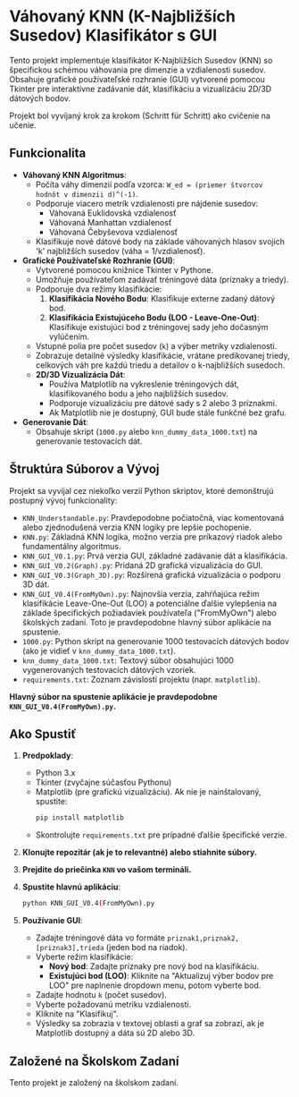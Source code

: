 # Váhovaný KNN (K-Najbližších Susedov) Klasifikátor s GUI

Tento projekt implementuje klasifikátor K-Najbližších Susedov (KNN) so špecifickou schémou váhovania pre dimenzie a vzdialenosti susedov. Obsahuje grafické používateľské rozhranie (GUI) vytvorené pomocou Tkinter pre interaktívne zadávanie dát, klasifikáciu a vizualizáciu 2D/3D dátových bodov.

Projekt bol vyvíjaný krok za krokom (Schritt für Schritt) ako cvičenie na učenie.

## Funkcionalita

* **Váhovaný KNN Algoritmus**:
    * Počíta váhy dimenzií podľa vzorca: `W_ed = (priemer štvorcov hodnôt v dimenzii d)^(-1)`.
    * Podporuje viacero metrík vzdialenosti pre nájdenie susedov:
        * Váhovaná Euklidovská vzdialenosť
        * Váhovaná Manhattan vzdialenosť
        * Váhovaná Čebyševova vzdialenosť
    * Klasifikuje nové dátové body na základe váhovaných hlasov svojich 'k' najbližších susedov (váha = 1/vzdialenosť).
* **Grafické Používateľské Rozhranie (GUI)**:
    * Vytvorené pomocou knižnice Tkinter v Pythone.
    * Umožňuje používateľom zadávať tréningové dáta (príznaky a triedy).
    * Podporuje dva režimy klasifikácie:
        1.  **Klasifikácia Nového Bodu**: Klasifikuje externe zadaný dátový bod.
        2.  **Klasifikácia Existujúceho Bodu (LOO - Leave-One-Out)**: Klasifikuje existujúci bod z tréningovej sady jeho dočasným vylúčením.
    * Vstupné polia pre počet susedov (`k`) a výber metriky vzdialenosti.
    * Zobrazuje detailné výsledky klasifikácie, vrátane predikovanej triedy, celkových váh pre každú triedu a detailov o k-najbližších susedoch.
    * **2D/3D Vizualizácia Dát**:
        * Používa Matplotlib na vykreslenie tréningových dát, klasifikovaného bodu a jeho najbližších susedov.
        * Podporuje vizualizáciu pre dátové sady s 2 alebo 3 príznakmi.
        * Ak Matplotlib nie je dostupný, GUI bude stále funkčné bez grafu.
* **Generovanie Dát**:
    * Obsahuje skript (`1000.py` alebo `knn_dummy_data_1000.txt`) na generovanie testovacích dát.

## Štruktúra Súborov a Vývoj

Projekt sa vyvíjal cez niekoľko verzií Python skriptov, ktoré demonštrujú postupný vývoj funkcionality:

* `KNN_Understandable.py`: Pravdepodobne počiatočná, viac komentovaná alebo zjednodušená verzia KNN logiky pre lepšie pochopenie.
* `KNN.py`: Základná KNN logika, možno verzia pre príkazový riadok alebo fundamentálny algoritmus.
* `KNN_GUI_V0.1.py`: Prvá verzia GUI, základné zadávanie dát a klasifikácia.
* `KNN_GUI_V0.2(Graph).py`: Pridaná 2D grafická vizualizácia do GUI.
* `KNN_GUI_V0.3(Graph_3D).py`: Rozšírená grafická vizualizácia o podporu 3D dát.
* `KNN_GUI_V0.4(FromMyOwn).py`: Najnovšia verzia, zahŕňajúca režim klasifikácie Leave-One-Out (LOO) a potenciálne ďalšie vylepšenia na základe špecifických požiadaviek používateľa ("FromMyOwn") alebo školských zadaní. Toto je pravdepodobne hlavný súbor aplikácie na spustenie.
* `1000.py`: Python skript na generovanie 1000 testovacích dátových bodov (ako je vidieť v `knn_dummy_data_1000.txt`).
* `knn_dummy_data_1000.txt`: Textový súbor obsahujúci 1000 vygenerovaných testovacích dátových vzoriek.
* `requirements.txt`: Zoznam závislostí projektu (napr. `matplotlib`).

**Hlavný súbor na spustenie aplikácie je pravdepodobne `KNN_GUI_V0.4(FromMyOwn).py`.**

## Ako Spustiť

1.  **Predpoklady**:
    * Python 3.x
    * Tkinter (zvyčajne súčasťou Pythonu)
    * Matplotlib (pre grafickú vizualizáciu). Ak nie je nainštalovaný, spustite:
        ```bash
        pip install matplotlib
        ```
    * Skontrolujte `requirements.txt` pre prípadné ďalšie špecifické verzie.

2.  **Klonujte repozitár (ak je to relevantné) alebo stiahnite súbory.**

3.  **Prejdite do priečinka `KNN` vo vašom termináli.**

4.  **Spustite hlavnú aplikáciu**:
    ```bash
    python KNN_GUI_V0.4(FromMyOwn).py
    ```

5.  **Používanie GUI**:
    * Zadajte tréningové dáta vo formáte `priznak1,priznak2,[priznak3],trieda` (jeden bod na riadok).
    * Vyberte režim klasifikácie:
        * **Nový bod**: Zadajte príznaky pre nový bod na klasifikáciu.
        * **Existujúci bod (LOO)**: Kliknite na "Aktualizuj výber bodov pre LOO" pre naplnenie dropdown menu, potom vyberte bod.
    * Zadajte hodnotu `k` (počet susedov).
    * Vyberte požadovanú metriku vzdialenosti.
    * Kliknite na "Klasifikuj".
    * Výsledky sa zobrazia v textovej oblasti a graf sa zobrazí, ak je Matplotlib dostupný a dáta sú 2D alebo 3D.

## Založené na Školskom Zadaní

Tento projekt je založený na školskom zadaní.


